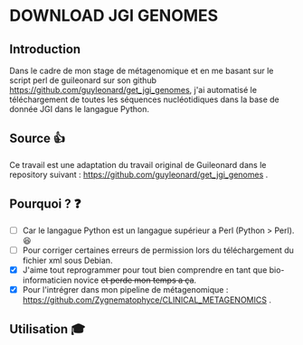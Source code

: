 # DOWNLOAD JGI GENOMES

## Introduction

Dans le cadre de mon stage de métagenomique et en me basant sur le script perl de guileonard sur son github https://github.com/guyleonard/get_jgi_genomes, j'ai automatisé le téléchargement de toutes les séquences nucléotidiques dans la base de donnée JGI dans le langague Python.

## Source :+1:

Ce travail est une adaptation du travail original de Guileonard dans le repository suivant : https://github.com/guyleonard/get_jgi_genomes .

## Pourquoi ? :question:

   - [ ] Car le langague Python est un langague supérieur a Perl (Python > Perl). :satisfied:
   - [ ] Pour corriger certaines erreurs de permission lors du téléchargement du fichier xml sous Debian.
   - [x] J'aime tout reprogrammer pour tout bien comprendre en tant que bio-informaticien novice <del>et perde mon temps a ça</del>.
   - [x] Pour l'intrégrer dans mon pipeline de métagenomique : https://github.com/Zygnematophyce/CLINICAL_METAGENOMICS . 
   
## Utilisation :mortar_board:
